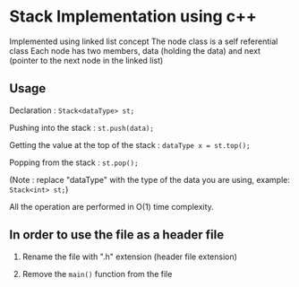 # Stack Implementation using c++

Implemented using linked list concept
The node class is a self referential class
Each node has two members, data (holding the data) and next (pointer to the next node in the linked list)

## Usage

Declaration : `Stack<dataType> st;`

Pushing into the stack : `st.push(data);`

Getting the value at the top of the stack : `dataType x = st.top();`

Popping from the stack : `st.pop();`

(Note : replace "dataType" with the type of the data you are using, example:  `Stack<int> st;`)

All the operation are performed in O(1) time complexity.

## In order to use the file as a header file

1. Rename the file with ".h" extension (header file extension)

2. Remove the `main()` function from the file
